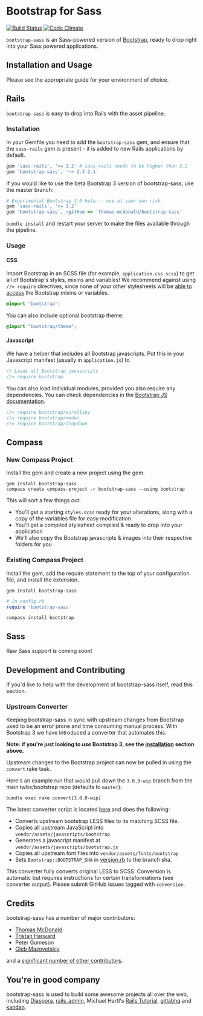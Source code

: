 # Bootstrap for Sass

[![Build Status](https://secure.travis-ci.org/thomas-mcdonald/bootstrap-sass.png?branch=master)](http://travis-ci.org/thomas-mcdonald/bootstrap-sass) [![Code Climate](https://codeclimate.com/github/thomas-mcdonald/bootstrap-sass.png)](https://codeclimate.com/github/thomas-mcdonald/bootstrap-sass)

`bootstrap-sass` is an Sass-powered version of [Bootstrap](http://github.com/twbs/bootstrap), ready to drop right into your Sass powered applications.

## Installation and Usage

Please see the appropriate guide for your environment of choice.

## Rails

`bootstrap-sass` is easy to drop into Rails with the asset pipeline.

### Installation

In your Gemfile you need to add the `bootstrap-sass` gem, and ensure that the `sass-rails` gem is present - it is added to new Rails applications by default.

```ruby
gem 'sass-rails', '>= 3.2' # sass-rails needs to be higher than 3.2
gem 'bootstrap-sass', '~> 2.3.2.1'
```

If you would like to use the beta Bootstrap 3 version of bootstrap-sass, use the master branch:

```ruby
# Experimental Bootstrap 3.0 beta -- use at your own risk.
gem 'sass-rails', '>= 3.2'
gem 'bootstrap-sass', :github => 'thomas-mcdonald/bootstrap-sass'
```

`bundle install` and restart your server to make the files available through the pipeline.

### Usage

#### CSS

Import Bootstrap in an SCSS file (for example, `application.css.scss`) to get all of Bootstrap's styles, mixins and variables! We recommend against using `//= require` directives, since none of your other stylesheets will be [able to access][antirequire] the Bootstrap mixins or variables.

```css
@import "bootstrap";
```

You can also include optional bootstrap theme:

```css
@import "bootstrap/theme";
```

#### Javascript

We have a helper that includes all Bootstrap javascripts. Put this in your Javascript manifest (usually in `application.js`) to

```js
// Loads all Bootstrap javascripts
//= require bootstrap
```

You can also load individual modules, provided you also require any dependencies. You can check dependencies in the [Bootstrap JS documentation][jsdocs].

```js
//= require bootstrap/scrollspy
//= require bootstrap/modal
//= require bootstrap/dropdown
```

## Compass

### New Compass Project

Install the gem and create a new project using the gem.

```console
gem install bootstrap-sass
compass create compass-project -r bootstrap-sass --using bootstrap
```

This will sort a few things out:

* You'll get a starting `styles.scss` ready for your alterations, along with a copy of the variables file for easy modification.
* You'll get a compiled stylesheet compiled & ready to drop into your application
* We'll also copy the Bootstrap javascripts & images into their respective folders for you

### Existing Compass Project

Install the gem, add the require statement to the top of your configuration file, and install the extension.

```console
gem install bootstrap-sass
```

```ruby
# In config.rb
require 'bootstrap-sass'
```

```console
compass install bootstrap
```

## Sass

Raw Sass support is coming soon!

## Development and Contributing

If you'd like to help with the development of bootstrap-sass itself, read this section.

### Upstream Converter

Keeping bootstrap-sass in sync with upstream changes from Bootstrap used to be an error prone and time consuming manual process. With Bootstrap 3 we have introduced a converter that automates this.

**Note: if you're just looking to *use* Bootstrap 3, see the [installation](#installation) section above.**

Upstream changes to the Bootstrap project can now be pulled in using the `convert` rake task.

Here's an example run that would pull down the `3.0.0-wip` branch from the main twbs/bootstrap repo (defaults to `master`):

    bundle exec rake convert[3.0.0-wip]

The latest converter script is located [here][converter] and does the following:

* Converts upstream bootstrap LESS files to its matching SCSS file.
* Copies all upstream JavaScript into `vendor/assets/javascripts/bootstrap`
* Generates a javascript manifest at `vendor/assets/javascripts/bootstrap.js`
* Copies all upstream font files into `vendor/assets/fonts/bootstrap`
* Sets `Bootstrap::BOOTSTRAP_SHA` in [version.rb][version] to the branch sha.

This converter fully converts original LESS to SCSS. Conversion is automatic but requires instructions for certain transformations (see converter output).
Please submit GitHub issues tagged with `conversion`.

## Credits

bootstrap-sass has a number of major contributors:

<!-- feel free to make these link wherever you wish -->
* [Thomas McDonald](https://twitter.com/thomasmcdonald_)
* [Tristan Harward](http://www.trisweb.com)
* Peter Gumeson
* [Gleb Mazovetskiy](https://github.com/glebm)

and a [significant number of other contributors][contrib].

## You're in good company
bootstrap-sass is used to build some awesome projects all over the web, including
[Diaspora](http://diasporaproject.org/), [rails_admin](https://github.com/sferik/rails_admin),
Michael Hartl's [Rails Tutorial](http://railstutorial.org/), [gitlabhq](http://gitlabhq.com/) and
[kandan](http://kandanapp.com/).

[converter]: https://github.com/thomas-mcdonald/bootstrap-sass/blob/3/tasks/converter.rb
[version]: https://github.com/thomas-mcdonald/bootstrap-sass/blob/3/lib/bootstrap-sass/version.rb
[contrib]: https://github.com/thomas-mcdonald/bootstrap-sass/graphs/contributors
[antirequire]: https://github.com/thomas-mcdonald/bootstrap-sass/issues/79#issuecomment-4428595
[jsdocs]: http://getbootstrap.com/javascript/#transitions